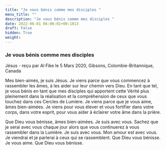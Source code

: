 ```yaml
---
title: "Je vous bénis comme mes disciples "
menu_title: ""
description: "Je vous bénis comme mes disciples "
date: 2022-06-01 06:00:01+00:1013
draft: False
hidden: True
weight:
---
```

### Je vous bénis comme mes disciples 

Jésus - reçu par Al Fike le 5 Mars 2020, Gibsons, Colombie-Britannique, Canada

Mes bien-aimés, je suis Jésus. Je viens parce que vous commencez à rassembler les âmes, à les aider sur leur chemin vers Dieu. En tant que tel, je vous bénis en tant que mes disciples qui apportent cette Vérité plus pleinement dans la réalisation et la compréhension de ceux que vous touchez dans ces Cercles de Lumière. Je viens parce que je vous aime, âmes bien-aimées. Je viens pour vous élever et vous fortifier dans votre corps, dans votre esprit, pour vous aider à éclairer votre âme dans la prière.

Que Dieu vous bénisse, âmes bien-aimées. Je suis avec vous. Sachez que je serai avec vous chaque jour alors que vous continuerez à vous rassembler dans la Lumière. Je suis avec vous. Mon amour est avec vous. Je viendrai et je parlerai à ceux qui se rassemblent. Que Dieu vous bénisse. Je vous aime. Que Dieu vous bénisse.




